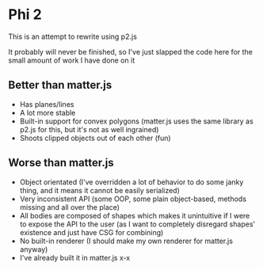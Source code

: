 # Phi 2

This is an attempt to rewrite using p2.js

It probably will never be finished, so I've just slapped the code here for the small amount of work I have done on it

## Better than matter.js
* Has planes/lines
* A lot more stable
* Built-in support for convex polygons (matter.js uses the same library as p2.js for this, but it's not as well ingrained)
* Shoots clipped objects out of each other (fun)

## Worse than matter.js
* Object orientated (I've overridden a lot of behavior to do some janky thing, and it means it cannot be easily serialized)
* Very inconsistent API (some OOP, some plain object-based, methods missing and all over the place)
* All bodies are composed of shapes which makes it unintuitive if I were to expose the API to the user (as I want to completely disregard shapes' existence and just have CSG for combining)
* No built-in renderer (I should make my own renderer for matter.js anyway)
* I've already built it in matter.js x-x